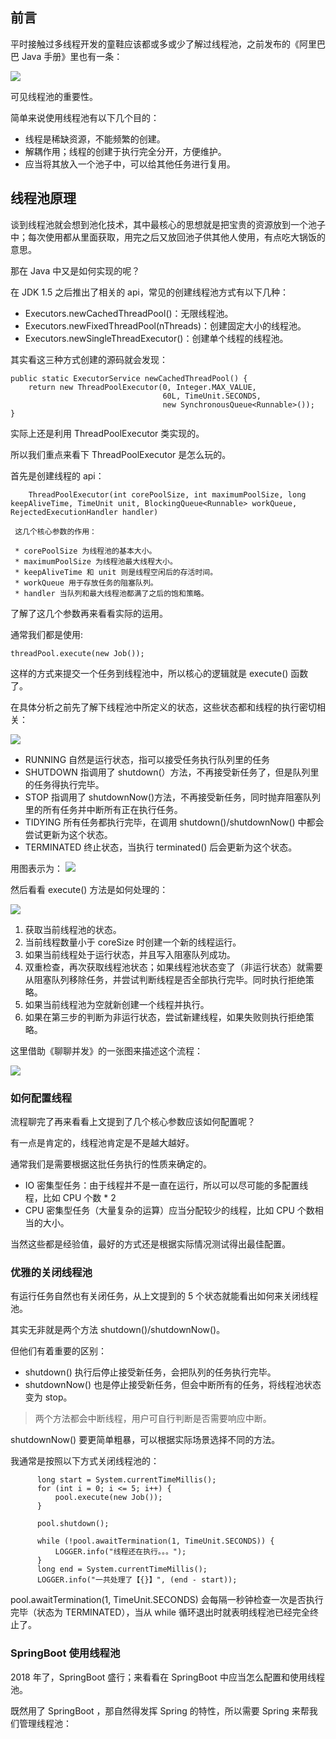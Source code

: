 ## 前言
平时接触过多线程开发的童鞋应该都或多或少了解过线程池，之前发布的《阿里巴巴 Java 手册》里也有一条：

![](https://camo.githubusercontent.com/4fe5fbafcc85c791f8e173b2c0ff992c0b31bafa/68747470733a2f2f7773322e73696e61696d672e636e2f6c617267652f303036744b665463677931667470786633783165706a33306c6130337330746c2e6a7067)

可见线程池的重要性。

简单来说使用线程池有以下几个目的：
* 线程是稀缺资源，不能频繁的创建。
* 解耦作用；线程的创建于执行完全分开，方便维护。
* 应当将其放入一个池子中，可以给其他任务进行复用。
## 线程池原理
谈到线程池就会想到池化技术，其中最核心的思想就是把宝贵的资源放到一个池子中；每次使用都从里面获取，用完之后又放回池子供其他人使用，有点吃大锅饭的意思。

那在 Java 中又是如何实现的呢？

在 JDK 1.5 之后推出了相关的 api，常见的创建线程池方式有以下几种：
* Executors.newCachedThreadPool()：无限线程池。
* Executors.newFixedThreadPool(nThreads)：创建固定大小的线程池。
* Executors.newSingleThreadExecutor()：创建单个线程的线程池。

其实看这三种方式创建的源码就会发现：

    public static ExecutorService newCachedThreadPool() {
        return new ThreadPoolExecutor(0, Integer.MAX_VALUE,
                                      60L, TimeUnit.SECONDS,
                                      new SynchronousQueue<Runnable>());
    }

实际上还是利用 ThreadPoolExecutor 类实现的。

所以我们重点来看下 ThreadPoolExecutor 是怎么玩的。

首先是创建线程的 api：
    
        ThreadPoolExecutor(int corePoolSize, int maximumPoolSize, long keepAliveTime, TimeUnit unit, BlockingQueue<Runnable> workQueue, RejectedExecutionHandler handler)
        
     这几个核心参数的作用：
     
     * corePoolSize 为线程池的基本大小。
     * maximumPoolSize 为线程池最大线程大小。
     * keepAliveTime 和 unit 则是线程空闲后的存活时间。
     * workQueue 用于存放任务的阻塞队列。
     * handler 当队列和最大线程池都满了之后的饱和策略。
    
 了解了这几个参数再来看看实际的运用。
 
 通常我们都是使用:
  
    threadPool.execute(new Job());
 
 这样的方式来提交一个任务到线程池中，所以核心的逻辑就是 execute() 函数了。
 
 在具体分析之前先了解下线程池中所定义的状态，这些状态都和线程的执行密切相关：
 
![](https://camo.githubusercontent.com/3217f32a3a8f10bf9b6f5076c7e1d44a81ad19a9/68747470733a2f2f7773332e73696e61696d672e636e2f6c617267652f303036744b665463677931667471316b73357179776a33306a6e303369337a612e6a7067)
   * RUNNING 自然是运行状态，指可以接受任务执行队列里的任务
   * SHUTDOWN 指调用了 shutdown(）方法，不再接受新任务了，但是队列里的任务得执行完毕。
   * STOP 指调用了 shutdownNow()方法，不再接受新任务，同时抛弃阻塞队列里的所有任务并中断所有正在执行任务。
   * TIDYING 所有任务都执行完毕，在调用 shutdown()/shutdownNow() 中都会尝试更新为这个状态。
   * TERMINATED 终止状态，当执行 terminated() 后会更新为这个状态。
   
   用图表示为：
   ![](https://camo.githubusercontent.com/7aaf3ec3d5b3f0a76786b4ca30fac43083f13690/68747470733a2f2f7773342e73696e61696d672e636e2f6c617267652f303036744b665463677931667471326e786c7765356a333073703062613074732e6a7067)
   
   然后看看 execute() 方法是如何处理的：
   
   ![](https://camo.githubusercontent.com/a2477af411a2d9effded4361aa117549f5856af3/68747470733a2f2f7773312e73696e61696d672e636e2f6c617267652f303036744b6654636779316674713238337a6939316a33306b7930386d7767622e6a7067)
   
   1. 获取当前线程池的状态。
   2. 当前线程数量小于 coreSize 时创建一个新的线程运行。
   3. 如果当前线程处于运行状态，并且写入阻塞队列成功。
   4. 双重检查，再次获取线程池状态；如果线程池状态变了（非运行状态）就需要从阻塞队列移除任务，并尝试判断线程是否全部执行完毕。同时执行拒绝策略。
   5. 如果当前线程池为空就新创建一个线程并执行。
   6. 如果在第三步的判断为非运行状态，尝试新建线程，如果失败则执行拒绝策略。
   
   这里借助《聊聊并发》的一张图来描述这个流程：
   
   ![](https://camo.githubusercontent.com/bdcb761059ed70b56b106e0c77e79c86f56c7a05/68747470733a2f2f7773342e73696e61696d672e636e2f6c617267652f303036744b66546367793166747132767a757635726a333064773038357133692e6a7067)

   ### 如何配置线程
   流程聊完了再来看看上文提到了几个核心参数应该如何配置呢？
   
   有一点是肯定的，线程池肯定是不是越大越好。
   
   通常我们是需要根据这批任务执行的性质来确定的。
   * IO 密集型任务：由于线程并不是一直在运行，所以可以尽可能的多配置线程，比如 CPU 个数 * 2
   * CPU 密集型任务（大量复杂的运算）应当分配较少的线程，比如 CPU 个数相当的大小。
  
  当然这些都是经验值，最好的方式还是根据实际情况测试得出最佳配置。
  ### 优雅的关闭线程池
  有运行任务自然也有关闭任务，从上文提到的 5 个状态就能看出如何来关闭线程池。
  
  其实无非就是两个方法 shutdown()/shutdownNow()。
  
  但他们有着重要的区别：
  * shutdown() 执行后停止接受新任务，会把队列的任务执行完毕。
  * shutdownNow() 也是停止接受新任务，但会中断所有的任务，将线程池状态变为 stop。
  
 >  两个方法都会中断线程，用户可自行判断是否需要响应中断。
  
  shutdownNow() 要更简单粗暴，可以根据实际场景选择不同的方法。
  
  我通常是按照以下方式关闭线程池的：
  
          long start = System.currentTimeMillis();
          for (int i = 0; i <= 5; i++) {
              pool.execute(new Job());
          }
  
          pool.shutdown();
  
          while (!pool.awaitTermination(1, TimeUnit.SECONDS)) {
              LOGGER.info("线程还在执行。。。");
          }
          long end = System.currentTimeMillis();
          LOGGER.info("一共处理了【{}】", (end - start));
          
  pool.awaitTermination(1, TimeUnit.SECONDS) 会每隔一秒钟检查一次是否执行完毕（状态为 TERMINATED），当从 while 循环退出时就表明线程池已经完全终止了。
  
  ### SpringBoot 使用线程池
  2018 年了，SpringBoot 盛行；来看看在 SpringBoot 中应当怎么配置和使用线程池。
  
  既然用了 SpringBoot ，那自然得发挥 Spring 的特性，所以需要 Spring 来帮我们管理线程池：